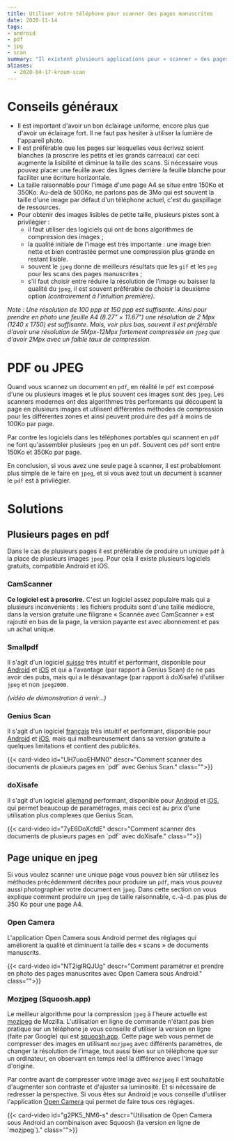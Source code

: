 ```yaml
---
title: Utiliser votre téléphone pour scanner des pages manuscrites
date: 2020-11-14
tags:
- android
- pdf
- jpg
- scan
summary: "Il existent plusieurs applications pour « scanner » des pages manuscrites en PDF en utilisant votre téléphone, mais elles ne se valent pas toutes. La qualité et la taille des pdf produits peut varier considérablement. Ici on présente essentiellement deux de ces applications gratuites : Genius Scan et doXisafe. Malheureusement il n'existe pas d'alternative open source à ces applications."
aliases:
  - 2020-04-17-kroum-scan
---
```



# Conseils généraux

- Il est important d'avoir un bon éclairage uniforme, encore plus que d'avoir un éclairage fort. Il ne faut pas hésiter à utiliser la lumière de l'appareil photo.
- Il est préférable que les pages sur lesquelles vous écrivez soient blanches (à proscrire les petits et les grands carreaux) car ceci augmente la lisibilité et diminue la taille des scans. Si nécessaire vous pouvez placer une feuille avec des lignes derrière la feuille blanche pour faciliter une écriture horizontale.
- La taille raisonnable pour l'image d'une page A4 se situe entre 150Ko et 350Ko. Au-delà de 500Ko, ne parlons pas de 3Mo qui est souvent la taille d'une image par défaut d'un téléphone actuel, c'est du gaspillage de ressources.
- Pour obtenir des images lisibles de petite taille, plusieurs pistes sont à privilégier :
  - il faut utiliser des logiciels qui ont de bons algorithmes de compression des images ;
  - la qualité initiale de l'image est très importante : une image bien nette et bien contrastée permet une compression plus grande en restant lisible.
  - souvent le `jpeg` donne de meilleurs résultats que les `gif` et les `png` pour les scans des pages manuscrites ;
  - s'il faut choisir entre réduire la résolution de l'image ou baisser la qualité du `jpeg`, il est souvent préférable de choisir la deuxième option *(contrairement à l'intuition première)*.

*Note : Une résolution de 100 ppp et 150 ppp est suffisante. Ainsi pour prendre en photo une feuille A4 (8.27" × 11.67") une résolution de 2 Mpx (1240 x 1750) est suffisante. Mais, voir plus bas, souvent il est préférable d'avoir une résolution de 5Mpx-12Mpx fortement compressée en `jpeg` que d'avoir 2Mpx avec un faible taux de compression.*

# PDF ou JPEG

Quand vous scannez un document en `pdf`, en réalité le `pdf` est composé d'une ou plusieurs images et le plus souvent ces images sont des `jpeg`. Les scanners modernes ont des algorithmes très performants qui découpent la page en plusieurs images et utilisent différentes méthodes de compression pour les différentes zones et ainsi peuvent produire des `pdf` à moins de 100Ko par page.

Par contre les logiciels dans les téléphones portables qui scannent en `pdf` ne font qu'assembler plusieurs `jpeg` en un `pdf`. Souvent ces `pdf` sont entre 150Ko et 350Ko par page.

En conclusion, si vous avez une seule page à scanner, il est probablement plus simple de le faire en `jpeg`, et si vous avez tout un document à scanner le `pdf` est à privilégier.

# Solutions

## Plusieurs pages en pdf

Dans le cas de plusieurs pages il est préférable de produire un unique `pdf` à la place de plusieurs images `jpeg`. Pour cela il existe plusieurs logiciels gratuits, compatible Android et iOS.

### CamScanner

**Ce logiciel est à proscrire.** C'est un logiciel assez populaire mais qui a plusieurs inconvénients : les fichiers produits sont d'une taille médiocre, dans la version gratuite une filigrane « Scannée avec CamScanner » est rajouté en bas de la page, la version payante est avec abonnement et pas un achat unique.

### Smallpdf

Il s'agit d'un logiciel [suisse](https://smallpdf.com/about) très intuitif et performant, disponible pour [Android](https://play.google.com/store/apps/details?id=com.smallpdf.app.android) et [iOS](https://apps.apple.com/us/app/smallpdf/id1485259500) et qui a l'avantage (par rapport à Genius Scan) de ne pas avoir des pubs, mais qui a le désavantage (par rapport à doXisafe) d'utiliser `jpeg` et non `jpeg2000`.

_(vidéo de démonstration à venir...)_

### Genius Scan

Il s'agit d'un logiciel [français](https://www.thegrizzlylabs.com/about) très intuitif et performant, disponible pour [Android](https://play.google.com/store/apps/details?id=com.thegrizzlylabs.geniusscan.free) et [iOS](https://apps.apple.com/fr/app/genius-scan-pdf-scanner/id377672876), mais qui malheureusement dans sa version gratuite a quelques limitations et contient des publicités.

<div class="row">
  <div class="col-6 offset-3 mb-4">
  {{< card-video id="UH7uooEHMN0" descr="Comment scanner des documents de plusieurs pages en `pdf` avec Genius Scan." class="">}}
  </div>
</div>


### doXisafe

Il s'agit d'un logiciel [allemand](https://ciblabs.es/en/about-us/) performant, disponible pour [Android](https://play.google.com/store/apps/details?id=de.cib.doxisafe.android) et [iOS](https://apps.apple.com/gb/app/doxisafe/id1157951562), qui permet beaucoup de paramétrages, mais ceci est au prix d'une utilisation plus complexes que Genius Scan.


<div class="row">
  <div class="col-6 offset-3 mb-4">
  {{< card-video id="7yE6DoXcfdE" descr="Comment scanner des documents de plusieurs pages en `pdf` avec doXisafe." class="">}}
  </div>
</div>

## Page unique en jpeg

Si vous voulez scanner une unique page vous pouvez bien sûr utilisez les méthodes précédemment décrites pour produire un `pdf`, mais vous pouvez aussi photographier votre document en `jpeg`. Dans cette section on vous explique comment produire un `jpeg` de taille raisonnable, c.-à-d. pas plus de 350 Ko pour une page A4.

###  Open Camera

L'application Open Camera sous Android permet des réglages qui améliorent la qualité et diminuent la taille des « scans » de documents manuscrits.

<div class="row">
  <div class="col-6 offset-3 mb-4">
  {{< card-video id="NT2iglRQJUg" descr="Comment paramétrer et prendre en photo des pages manuscrites avec Open Camera sous Android." class="">}}
  </div>
</div>


###  Mozjpeg (Squoosh.app)

Le meilleur algorithme pour la compression `jpeg` à l'heure actuelle est [mozjpeg](https://github.com/mozilla/mozjpeg) de Mozilla. L'utilisation en ligne de commande n'étant pas bien pratique sur un téléphone je vous conseille d'utiliser la version en ligne (faite par Google) qui est [squoosh.app](https://squoosh.app/). Cette page web vous permet de compresser des images en utilisant `mozjpeg` avec différents paramètres, de changer la résolution de l'image, tout aussi bien sur un téléphone que sur un ordinateur, en observant en temps réel la différence avec l'image d'origine.

Par contre avant de compresser votre image avec `mozjpeg` il est souhaitable d'augmenter son contraste et d'ajuster sa luminosité. Et si nécessaire de redresser la perspective. Si vous êtes sur Android je vous conseille d'utiliser l'application [Open Camera](https://play.google.com/store/apps/details?id=net.sourceforge.opencamera) qui permet de faire tous ces réglages.

<div class="row">
  <div class="col-6 offset-3 mb-4">
  {{< card-video id="g2PK5_NM6-s" descr="Utilisation de Open Camera sous Android an combinaison avec Squoosh (la version en ligne de `mozjpeg`)." class="">}}
  </div>
</div>

